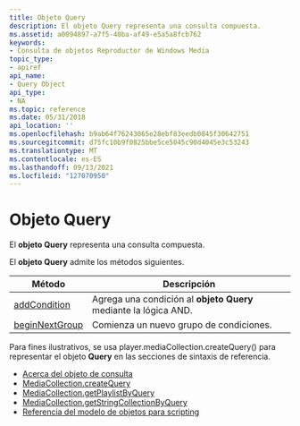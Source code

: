 ```yaml
---
title: Objeto Query
description: El objeto Query representa una consulta compuesta.
ms.assetid: a0094897-a7f5-40ba-af49-e5a5a8fcb762
keywords:
- Consulta de objetos Reproductor de Windows Media
topic_type:
- apiref
api_name:
- Query Object
api_type:
- NA
ms.topic: reference
ms.date: 05/31/2018
api_location: ''
ms.openlocfilehash: b9ab64f76243065e28ebf83eedb0845f30642751
ms.sourcegitcommit: d75fc10b9f0825bbe5ce5045c90d4045e3c53243
ms.translationtype: MT
ms.contentlocale: es-ES
ms.lasthandoff: 09/13/2021
ms.locfileid: "127070950"
---
```

# <a name="query-object"></a>Objeto Query

El **objeto Query** representa una consulta compuesta.

El **objeto Query** admite los métodos siguientes.



| Método                                     | Descripción                                               |
|--------------------------------------------|-----------------------------------------------------------|
| [addCondition](query-addcondition.md)     | Agrega una condición al **objeto Query** mediante la lógica AND. |
| [beginNextGroup](query-beginnextgroup.md) | Comienza un nuevo grupo de condiciones.                             |



 

Para fines ilustrativos, se usa player.mediaCollection.createQuery() para representar el objeto **Query** en las secciones de sintaxis de referencia.

-   [Acerca del objeto de consulta](about-the-query-object.md)
-   [MediaCollection.createQuery](mediacollection-createquery.md)
-   [MediaCollection.getPlaylistByQuery](mediacollection-getplaylistbyquery.md)
-   [MediaCollection.getStringCollectionByQuery](mediacollection-getstringcollectionbyquery.md)
-   [Referencia del modelo de objetos para scripting](object-model-reference-for-scripting.md)

 

 




